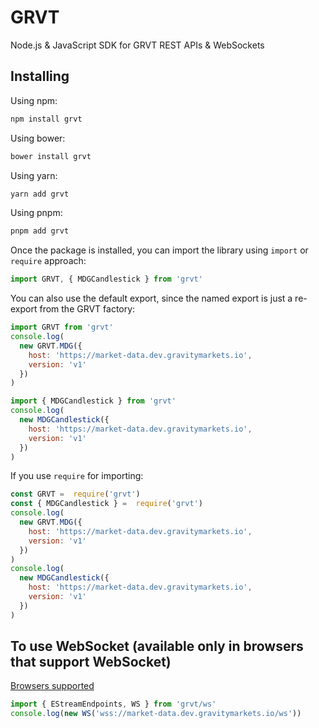 # GRVT

Node.js & JavaScript SDK for GRVT REST APIs & WebSockets

## Installing

Using npm:

```bash
npm install grvt
```

Using bower:

```bash
bower install grvt
```

Using yarn:

```bash
yarn add grvt
```

Using pnpm:

```bash
pnpm add grvt
```

Once the package is installed, you can import the library using `import` or `require` approach:

```js
import GRVT, { MDGCandlestick } from 'grvt'
```

You can also use the default export, since the named export is just a re-export from the GRVT factory:

```js
import GRVT from 'grvt'
console.log(
  new GRVT.MDG({
    host: 'https://market-data.dev.gravitymarkets.io',
    version: 'v1'
  })
)
```

```js
import { MDGCandlestick } from 'grvt'
console.log(
  new MDGCandlestick({
    host: 'https://market-data.dev.gravitymarkets.io',
    version: 'v1'
  })
)
```

If you use `require` for importing:

```js
const GRVT =  require('grvt')
const { MDGCandlestick } =  require('grvt')
console.log(
  new GRVT.MDG({
    host: 'https://market-data.dev.gravitymarkets.io',
    version: 'v1'
  })
)
console.log(
  new MDGCandlestick({
    host: 'https://market-data.dev.gravitymarkets.io',
    version: 'v1'
  })
)
```

## To use WebSocket (available only in browsers that support WebSocket)

[Browsers supported](https://caniuse.com/websockets)

```js
import { EStreamEndpoints, WS } from 'grvt/ws'
console.log(new WS('wss://market-data.dev.gravitymarkets.io/ws'))
```
